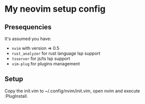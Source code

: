 # My neovim setup config

## Presequencies

It's assumed you have:
- ```nvim``` with version => 0.5
- ```rust_analyzer``` for rust language lsp support
- ```tsserver``` for js/ts lsp support
- ```vim-plug``` for plugins management

## Setup

Copy the init.vim to ~/.config/nvim/init.vim, open nvim and execute :PlugInstall.
